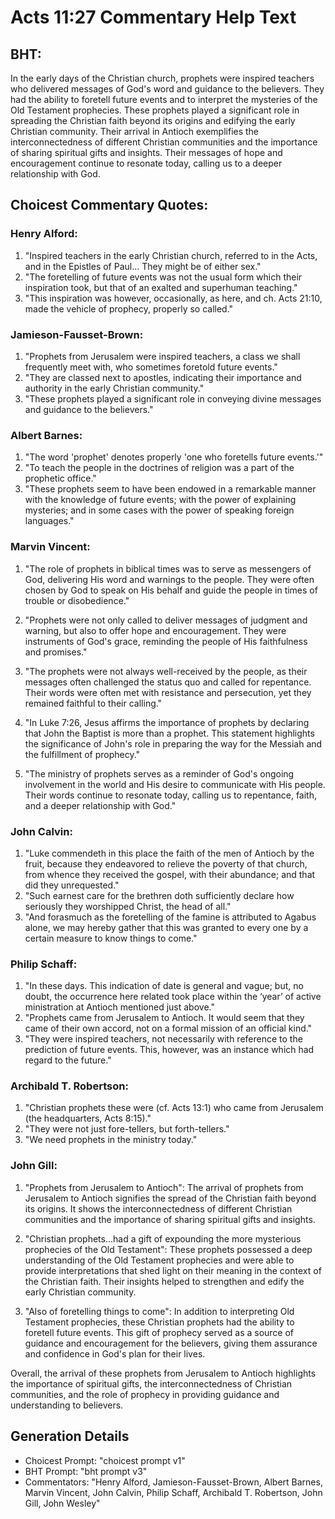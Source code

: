 # Acts 11:27 Commentary Help Text

## BHT:
In the early days of the Christian church, prophets were inspired teachers who delivered messages of God's word and guidance to the believers. They had the ability to foretell future events and to interpret the mysteries of the Old Testament prophecies. These prophets played a significant role in spreading the Christian faith beyond its origins and edifying the early Christian community. Their arrival in Antioch exemplifies the interconnectedness of different Christian communities and the importance of sharing spiritual gifts and insights. Their messages of hope and encouragement continue to resonate today, calling us to a deeper relationship with God.

## Choicest Commentary Quotes:
### Henry Alford:
1. "Inspired teachers in the early Christian church, referred to in the Acts, and in the Epistles of Paul... They might be of either sex." 
2. "The foretelling of future events was not the usual form which their inspiration took, but that of an exalted and superhuman teaching."
3. "This inspiration was however, occasionally, as here, and ch. Acts 21:10, made the vehicle of prophecy, properly so called."

### Jamieson-Fausset-Brown:
1. "Prophets from Jerusalem were inspired teachers, a class we shall frequently meet with, who sometimes foretold future events."
2. "They are classed next to apostles, indicating their importance and authority in the early Christian community."
3. "These prophets played a significant role in conveying divine messages and guidance to the believers."

### Albert Barnes:
1. "The word 'prophet' denotes properly 'one who foretells future events.'"
2. "To teach the people in the doctrines of religion was a part of the prophetic office."
3. "These prophets seem to have been endowed in a remarkable manner with the knowledge of future events; with the power of explaining mysteries; and in some cases with the power of speaking foreign languages."

### Marvin Vincent:
1. "The role of prophets in biblical times was to serve as messengers of God, delivering His word and warnings to the people. They were often chosen by God to speak on His behalf and guide the people in times of trouble or disobedience."

2. "Prophets were not only called to deliver messages of judgment and warning, but also to offer hope and encouragement. They were instruments of God's grace, reminding the people of His faithfulness and promises."

3. "The prophets were not always well-received by the people, as their messages often challenged the status quo and called for repentance. Their words were often met with resistance and persecution, yet they remained faithful to their calling."

4. "In Luke 7:26, Jesus affirms the importance of prophets by declaring that John the Baptist is more than a prophet. This statement highlights the significance of John's role in preparing the way for the Messiah and the fulfillment of prophecy."

5. "The ministry of prophets serves as a reminder of God's ongoing involvement in the world and His desire to communicate with His people. Their words continue to resonate today, calling us to repentance, faith, and a deeper relationship with God."

### John Calvin:
1. "Luke commendeth in this place the faith of the men of Antioch by the fruit, because they endeavored to relieve the poverty of that church, from whence they received the gospel, with their abundance; and that did they unrequested."
2. "Such earnest care for the brethren doth sufficiently declare how seriously they worshipped Christ, the head of all."
3. "And forasmuch as the foretelling of the famine is attributed to Agabus alone, we may hereby gather that this was granted to every one by a certain measure to know things to come."

### Philip Schaff:
1. "In these days. This indication of date is general and vague; but, no doubt, the occurrence here related took place within the ‘year’ of active ministration at Antioch mentioned just above."
2. "Prophets came from Jerusalem to Antioch. It would seem that they came of their own accord, not on a formal mission of an official kind."
3. "They were inspired teachers, not necessarily with reference to the prediction of future events. This, however, was an instance which had regard to the future."

### Archibald T. Robertson:
1. "Christian prophets these were (cf. Acts 13:1) who came from Jerusalem (the headquarters, Acts 8:15)."
2. "They were not just fore-tellers, but forth-tellers."
3. "We need prophets in the ministry today."

### John Gill:
1. "Prophets from Jerusalem to Antioch": The arrival of prophets from Jerusalem to Antioch signifies the spread of the Christian faith beyond its origins. It shows the interconnectedness of different Christian communities and the importance of sharing spiritual gifts and insights. 

2. "Christian prophets...had a gift of expounding the more mysterious prophecies of the Old Testament": These prophets possessed a deep understanding of the Old Testament prophecies and were able to provide interpretations that shed light on their meaning in the context of the Christian faith. Their insights helped to strengthen and edify the early Christian community.

3. "Also of foretelling things to come": In addition to interpreting Old Testament prophecies, these Christian prophets had the ability to foretell future events. This gift of prophecy served as a source of guidance and encouragement for the believers, giving them assurance and confidence in God's plan for their lives.

Overall, the arrival of these prophets from Jerusalem to Antioch highlights the importance of spiritual gifts, the interconnectedness of Christian communities, and the role of prophecy in providing guidance and understanding to believers.


## Generation Details
- Choicest Prompt: "choicest prompt v1"
- BHT Prompt: "bht prompt v3"
- Commentators: "Henry Alford, Jamieson-Fausset-Brown, Albert Barnes, Marvin Vincent, John Calvin, Philip Schaff, Archibald T. Robertson, John Gill, John Wesley"
